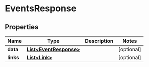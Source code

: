 
# EventsResponse

## Properties
Name | Type | Description | Notes
------------ | ------------- | ------------- | -------------
**data** | [**List&lt;EventResponse&gt;**](EventResponse.md) |  |  [optional]
**links** | [**List&lt;Link&gt;**](Link.md) |  |  [optional]



